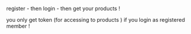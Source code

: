 register - then login - then get your products !

you only get token (for accessing to products ) if you login as registered member !